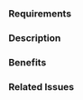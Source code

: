 ### Requirements
<!--
Operation of TFT display for Anycubic 4MaxPro
-->
### Description

<!--
If possible, I request the insertion for the correct functioning of the TFT display of the Anycubic 4MaxPro display Dwin printer
-->
### Benefits

<!-- 
Solves the problem of the display not working -->

### Related Issues

<!-- 
Resolves the possibility of being able to install Marlin 2.0.x on the Anycubic 4MaxPro printer -->
